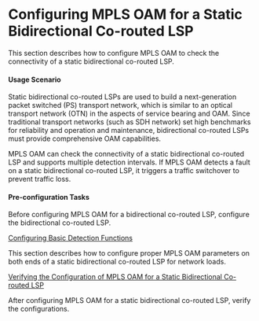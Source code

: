 Configuring MPLS OAM for a Static Bidirectional Co-routed LSP
=============================================================

This section describes how to configure MPLS OAM to check the connectivity of a static bidirectional co-routed LSP.

#### Usage Scenario

Static bidirectional co-routed LSPs are used to build a next-generation packet switched (PS) transport network, which is similar to an optical transport network (OTN) in the aspects of service bearing and OAM. Since traditional transport networks (such as SDH network) set high benchmarks for reliability and operation and maintenance, bidirectional co-routed LSPs must provide comprehensive OAM capabilities.

MPLS OAM can check the connectivity of a static bidirectional co-routed LSP and supports multiple detection intervals. If MPLS OAM detects a fault on a static bidirectional co-routed LSP, it triggers a traffic switchover to prevent traffic loss.


#### Pre-configuration Tasks

Before configuring MPLS OAM for a bidirectional co-routed LSP, configure the bidirectional co-routed LSP.


[Configuring Basic Detection Functions](../../../../software/nev8r10_vrpv8r16/user/vrp/dc_vrp_mplsoam_cfg_0009.html)

This section describes how to configure proper MPLS OAM parameters on both ends of a static bidirectional co-routed LSP for network loads.

[Verifying the Configuration of MPLS OAM for a Static Bidirectional Co-routed LSP](../../../../software/nev8r10_vrpv8r16/user/vrp/dc_vrp_mplsoam_cfg_0011.html)

After configuring MPLS OAM for a static bidirectional co-routed LSP, verify the configurations.